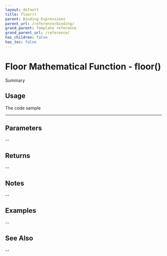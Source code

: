```yaml
---
layout: default
title: floor()
parent: Binding Expressions
parent_url: /reference/binding/
grand_parent: Template reference
grand_parent_url: /reference/
has_children: false
has_toc: false
---
```


# Floor Mathematical Function - floor()

Summary

## Usage

 The code sample

---

## Parameters

--

## Returns 

--

## Notes


-- 

## Examples


--


## See Also


--

